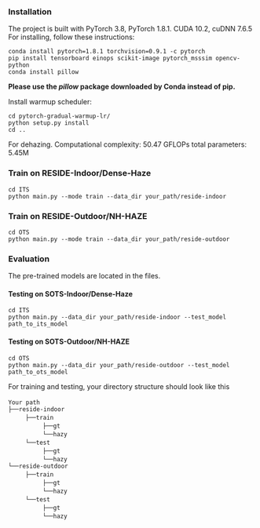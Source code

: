 ### Installation
The project is built with PyTorch 3.8, PyTorch 1.8.1. CUDA 10.2, cuDNN 7.6.5
For installing, follow these instructions:
~~~
conda install pytorch=1.8.1 torchvision=0.9.1 -c pytorch
pip install tensorboard einops scikit-image pytorch_msssim opencv-python
conda install pillow
~~~
**Please use the *pillow* package downloaded by Conda instead of pip.**


Install warmup scheduler:
~~~
cd pytorch-gradual-warmup-lr/
python setup.py install
cd ..
~~~

For dehazing.
Computational complexity: 50.47 GFLOPs
total parameters: 5.45M

### Train on RESIDE-Indoor/Dense-Haze

~~~
cd ITS
python main.py --mode train --data_dir your_path/reside-indoor
~~~


### Train on RESIDE-Outdoor/NH-HAZE
~~~
cd OTS
python main.py --mode train --data_dir your_path/reside-outdoor
~~~


### Evaluation
The pre-trained models are located in the files.

#### Testing on SOTS-Indoor/Dense-Haze
~~~
cd ITS
python main.py --data_dir your_path/reside-indoor --test_model path_to_its_model
~~~
#### Testing on SOTS-Outdoor/NH-HAZE
~~~
cd OTS
python main.py --data_dir your_path/reside-outdoor --test_model path_to_ots_model
~~~

For training and testing, your directory structure should look like this

`Your path` <br/>
`├──reside-indoor` <br/>
     `├──train`  <br/>
          `├──gt`  <br/>
          `└──hazy`  
     `└──test`  <br/>
          `├──gt`  <br/>
          `└──hazy`  
`└──reside-outdoor` <br/>
     `├──train`  <br/>
          `├──gt`  <br/>
          `└──hazy`  
     `└──test`  <br/>
          `├──gt`  <br/>
          `└──hazy` 
